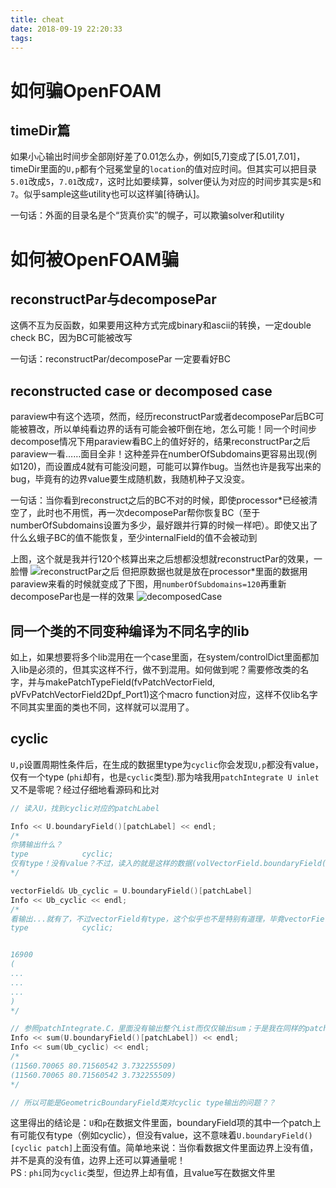 ```yaml
---
title: cheat
date: 2018-09-19 22:20:33
tags:
---
```


# 如何骗OpenFOAM

## timeDir篇
如果小心输出时间步全部刚好差了0.01怎么办，例如[5,7]变成了[5.01,7.01]，timeDir里面的`U,p`都有个冠冕堂皇的`location`的值对应时间。但其实可以把目录`5.01`改成`5`，`7.01`改成`7`，这时比如要续算，solver便认为对应的时间步其实是`5`和`7`。似乎sample这些utility也可以这样骗[待确认]。

一句话：外面的目录名是个“货真价实”的幌子，可以欺骗solver和utility


# 如何被OpenFOAM骗

## reconstructPar与decomposePar
这俩不互为反函数，如果要用这种方式完成binary和ascii的转换，一定double check BC，因为BC可能被改写

一句话：reconstructPar/decomposePar 一定要看好BC

## reconstructed case or decomposed case
paraview中有这个选项，然而，经历reconstructPar或者decomposePar后BC可能被篡改，所以单纯看边界的话有可能会被吓倒在地，怎么可能！同一个时间步decompose情况下用paraview看BC上的值好好的，结果reconstructPar之后paraview一看……面目全非！这种差异在numberOfSubdomains更容易出现(例如120)，而设置成4就有可能没问题，可能可以算作bug。当然也许是我写出来的bug，毕竟有的边界value要生成随机数，我随机种子又没变。

一句话：当你看到reconstruct之后的BC不对的时候，即使processor*已经被清空了，此时也不用慌，再一次decomposePar帮你恢复BC（至于numberOfSubdomains设置为多少，最好跟并行算的时候一样吧）。即使又出了什么幺蛾子BC的值不能恢复，至少internalField的值不会被动到

上图，这个就是我并行120个核算出来之后想都没想就reconstructPar的效果，一脸懵
![reconstructPar之后](paraRun.png)
但把原数据也就是放在processor*里面的数据用paraview来看的时候就变成了下图，用`numberOfSubdomains=120`再重新decomposePar也是一样的效果
![decomposedCase](serialRun.png)

## 同一个类的不同变种编译为不同名字的lib
如上，如果想要将多个lib混用在一个case里面，在system/controlDict里面都加入lib是必须的，但其实这样不行，做不到混用。如何做到呢？需要修改类的名字，并与makePatchTypeField(fvPatchVectorField, pVFvPatchVectorField2Dpf_Port1)这个macro function对应，这样不仅lib名字不同其实里面的类也不同，这样就可以混用了。


## cyclic
`U,p`设置周期性条件后，在生成的数据里type为`cyclic`你会发现`U,p`都没有value，仅有一个type (`phi`却有，也是`cyclic`类型).那为啥我用`patchIntegrate U inlet`又不是零呢？经过仔细地看源码和比对
```cpp
// 读入U，找到cyclic对应的patchLabel

Info << U.boundaryField()[patchLabel] << endl;
/*
你猜输出什么？
type            cyclic;
仅有type！没有value？不过，读入的就是这样的数据(volVectorField.boundaryField()[cyclic patch])，输出这样的数据也在情理之中
*/

vectorField& Ub_cyclic = U.boundaryField()[patchLabel]
Info << Ub_cyclic << endl;
/*
看输出...就有了，不过vectorField有type，这个似乎也不是特别有道理，毕竟vectorField仅仅是List<vector>
type            cyclic;


16900
(
...
...
...
)
*/

// 参照patchIntegrate.C，里面没有输出整个List而仅仅输出sum；于是我在同样的patch上面求sum输出，计算结果是一样的
Info << sum(U.boundaryField()[patchLabel]) << endl;
Info << sum(Ub_cyclic) << endl;
/*
(11560.70065 80.71560542 3.732255509)
(11560.70065 80.71560542 3.732255509)
*/

// 所以可能是GeometricBoundaryField类对cyclic type输出的问题？？
```
这里得出的结论是：`U`和`p`在数据文件里面，boundaryField项的其中一个patch上有可能仅有type（例如cyclic），但没有value，这不意味着`U.boundaryField()[cyclic patch]`上面没有值。简单地来说：当你看数据文件里面边界上没有值，并不是真的没有值，边界上还可以算通量呢！   
PS : `phi`同为`cyclic`类型，但边界上却有值，且value写在数据文件里
